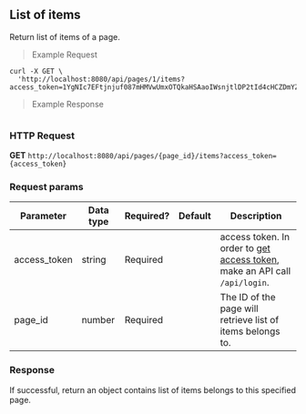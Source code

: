 ## List of items
Return list of items of a page.

> Example Request

```shell
curl -X GET \
  'http://localhost:8080/api/pages/1/items?access_token=1YgNIc7EFtjnjuf087mHMVwUmxOTQkaHSAaoIWsnjtlDP2tId4cHCZDmYZY54OtM'
```

> Example Response

```json
```

### HTTP Request
**GET** `http://localhost:8080/api/pages/{page_id}/items?access_token={access_token}`

### Request params

| Parameter       | Data type | Required? | Default | Description |
| --------------- | --------- | --------- | ------- | ----------- |
|access_token | string | Required | | access token. In order to [get access token](http://dev01.cc.cloud:49173/public/client_api_docs/#get-an-access-token), make an API call `/api/login`.|
|page_id | number | Required | | The ID of the page will retrieve list of items belongs to.


### Response
If successful, return an object contains list of items belongs to this specified page.


